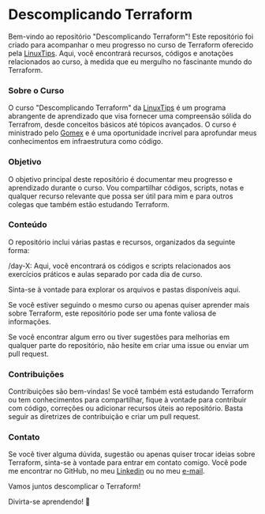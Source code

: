 # Descomplicando Terraform
Bem-vindo ao repositório "Descomplicando Terraform"! Este repositório foi criado para acompanhar o meu progresso no curso de Terraform oferecido pela [LinuxTips](https://www.linuxtips.io/). Aqui, você encontrará recursos, códigos e anotações relacionados ao curso, à medida que eu mergulho no fascinante mundo do Terraform.

### Sobre o Curso
O curso "Descomplicando Terraform" da [LinuxTips](https://www.linuxtips.io/) é um programa abrangente de aprendizado que visa fornecer uma compreensão sólida do Terrafrom, desde conceitos básicos até tópicos avançados. O curso é ministrado pelo [Gomex](https://github.com/gomex) e é uma oportunidade incrível para aprofundar meus conhecimentos em infraestrutura como código.

### Objetivo
O objetivo principal deste repositório é documentar meu progresso e aprendizado durante o curso. Vou compartilhar códigos, scripts, notas e qualquer recurso relevante que possa ser útil para mim e para outros colegas que também estão estudando Terraform.


### Conteúdo
O repositório inclui várias pastas e recursos, organizados da seguinte forma:

/day-X: Aqui, você encontrará os códigos e scripts relacionados aos exercícios práticos e aulas separado por cada dia de curso.

Sinta-se à vontade para explorar os arquivos e pastas disponíveis aqui.

Se você estiver seguindo o mesmo curso ou apenas quiser aprender mais sobre Terraform, este repositório pode ser uma fonte valiosa de informações.

Se você encontrar algum erro ou tiver sugestões para melhorias em qualquer parte do repositório, não hesite em criar uma issue ou enviar um pull request.

### Contribuições
Contribuições são bem-vindas! Se você também está estudando Terraform ou tem conhecimentos para compartilhar, fique à vontade para contribuir com código, correções ou adicionar recursos úteis ao repositório. Basta seguir as diretrizes de contribuição e criar um pull request.

### Contato
Se você tiver alguma dúvida, sugestão ou apenas quiser trocar ideias sobre Terraform, sinta-se à vontade para entrar em contato comigo. Você pode me encontrar no GitHub, no meu [Linkedin](https://www.linkedin.com/in/matheus-silveira-5500a596/) ou no meu [e-mail](matheuspmsilveira@gmail.com).

Vamos juntos descomplicar o Terraform!

Divirta-se aprendendo! 🚀
